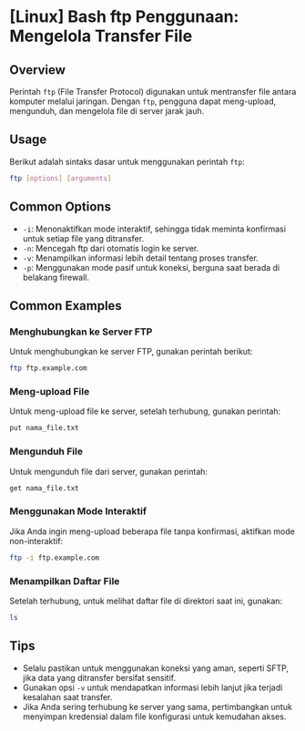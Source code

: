 # [Linux] Bash ftp Penggunaan: Mengelola Transfer File

## Overview
Perintah `ftp` (File Transfer Protocol) digunakan untuk mentransfer file antara komputer melalui jaringan. Dengan `ftp`, pengguna dapat meng-upload, mengunduh, dan mengelola file di server jarak jauh.

## Usage
Berikut adalah sintaks dasar untuk menggunakan perintah `ftp`:

```bash
ftp [options] [arguments]
```

## Common Options
- `-i`: Menonaktifkan mode interaktif, sehingga tidak meminta konfirmasi untuk setiap file yang ditransfer.
- `-n`: Mencegah ftp dari otomatis login ke server.
- `-v`: Menampilkan informasi lebih detail tentang proses transfer.
- `-p`: Menggunakan mode pasif untuk koneksi, berguna saat berada di belakang firewall.

## Common Examples

### Menghubungkan ke Server FTP
Untuk menghubungkan ke server FTP, gunakan perintah berikut:

```bash
ftp ftp.example.com
```

### Meng-upload File
Untuk meng-upload file ke server, setelah terhubung, gunakan perintah:

```bash
put nama_file.txt
```

### Mengunduh File
Untuk mengunduh file dari server, gunakan perintah:

```bash
get nama_file.txt
```

### Menggunakan Mode Interaktif
Jika Anda ingin meng-upload beberapa file tanpa konfirmasi, aktifkan mode non-interaktif:

```bash
ftp -i ftp.example.com
```

### Menampilkan Daftar File
Setelah terhubung, untuk melihat daftar file di direktori saat ini, gunakan:

```bash
ls
```

## Tips
- Selalu pastikan untuk menggunakan koneksi yang aman, seperti SFTP, jika data yang ditransfer bersifat sensitif.
- Gunakan opsi `-v` untuk mendapatkan informasi lebih lanjut jika terjadi kesalahan saat transfer.
- Jika Anda sering terhubung ke server yang sama, pertimbangkan untuk menyimpan kredensial dalam file konfigurasi untuk kemudahan akses.